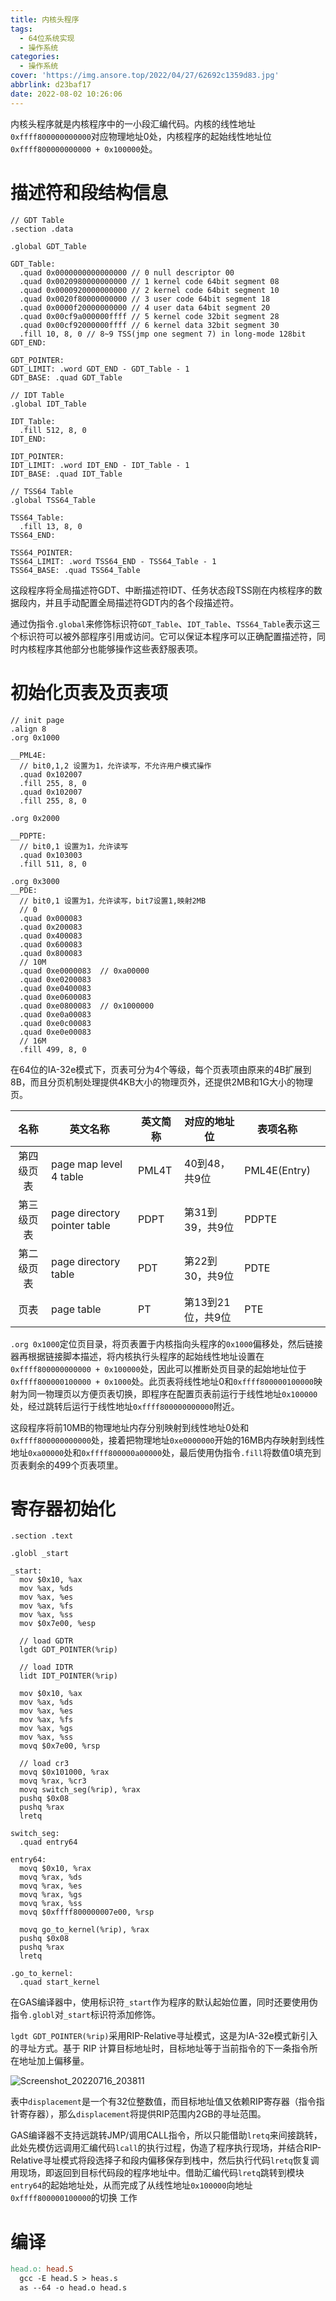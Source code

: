 ```yaml
---
title: 内核头程序
tags:
  - 64位系统实现
  - 操作系统
categories:
  - 操作系统
cover: 'https://img.ansore.top/2022/04/27/62692c1359d83.jpg'
abbrlink: d23baf17
date: 2022-08-02 10:26:06
---
```


内核头程序就是内核程序中的一小段汇编代码。内核的线性地址`0xffff800000000000`对应物理地址0处，内核程序的起始线性地址位 `0xffff800000000000 + 0x100000`处。

# 描述符和段结构信息

```assembly
// GDT Table
.section .data

.global GDT_Table

GDT_Table:
  .quad 0x0000000000000000 // 0 null descriptor 00
  .quad 0x0020980000000000 // 1 kernel code 64bit segment 08
  .quad 0x0000920000000000 // 2 kernel code 64bit segment 10
  .quad 0x0020f80000000000 // 3 user code 64bit segment 18
  .quad 0x0000f20000000000 // 4 user data 64bit segment 20
  .quad 0x00cf9a000000ffff // 5 kernel code 32bit segment 28
  .quad 0x00cf92000000ffff // 6 kernel data 32bit segment 30
  .fill 10, 8, 0 // 8~9 TSS(jmp one segment 7) in long-mode 128bit
GDT_END:

GDT_POINTER:
GDT_LIMIT: .word GDT_END - GDT_Table - 1
GDT_BASE: .quad GDT_Table

// IDT Table
.global IDT_Table

IDT_Table:
  .fill 512, 8, 0
IDT_END:

IDT_POINTER:
IDT_LIMIT: .word IDT_END - IDT_Table - 1
IDT_BASE: .quad IDT_Table

// TSS64 Table
.global TSS64_Table

TSS64_Table:
  .fill 13, 8, 0
TSS64_END:

TSS64_POINTER:
TSS64_LIMIT: .word TSS64_END - TSS64_Table - 1
TSS64_BASE: .quad TSS64_Table
```

这段程序将全局描述符GDT、中断描述符IDT、任务状态段TSS刚在内核程序的数据段内，并且手动配置全局描述符GDT内的各个段描述符。

通过伪指令`.global`来修饰标识符`GDT_Table`、`IDT_Table`、`TSS64_Table`表示这三个标识符可以被外部程序引用或访问。它可以保证本程序可以正确配置描述符，同时内核程序其他部分也能够操作这些表舒服表项。

# 初始化页表及页表项

```assembly
// init page
.align 8
.org 0x1000

__PML4E:
  // bit0,1,2 设置为1，允许读写，不允许用户模式操作
  .quad 0x102007
  .fill 255, 8, 0
  .quad 0x102007
  .fill 255, 8, 0

.org 0x2000

__PDPTE:
  // bit0,1 设置为1，允许读写
  .quad 0x103003
  .fill 511, 8, 0

.org 0x3000
__PDE:
  // bit0,1 设置为1，允许读写，bit7设置1,映射2MB
  // 0
  .quad 0x000083
  .quad 0x200083
  .quad 0x400083
  .quad 0x600083
  .quad 0x800083
  // 10M
  .quad 0xe0000083  // 0xa00000
  .quad 0xe0200083
  .quad 0xe0400083
  .quad 0xe0600083
  .quad 0xe0800083  // 0x1000000
  .quad 0xe0a00083
  .quad 0xe0c00083
  .quad 0xe0e00083
  // 16M
  .fill 499, 8, 0
```

在64位的IA-32e模式下，页表可分为4个等级，每个页表项由原来的4B扩展到8B，而且分页机制处理提供4KB大小的物理页外，还提供2MB和1G大小的物理页。

|    名称    | 英文名称                     | 英文简称 | 对应的地址位      | 表项名称     |      |
| :--------: | ---------------------------- | -------- | ----------------- | ------------ | ---- |
| 第四级页表 | page map level 4 table       | PML4T    | 40到48，共9位     | PML4E(Entry) |      |
| 第三级页表 | page directory pointer table | PDPT     | 第31到39，共9位   | PDPTE        |      |
| 第二级页表 | page directory table         | PDT      | 第22到30，共9位   | PDTE         |      |
|    页表    | page table                   | PT       | 第13到21位，共9位 | PTE          |      |

`.org 0x1000`定位页目录，将页表置于内核指向头程序的`0x1000`偏移处，然后链接器再根据链接脚本描述，将内核执行头程序的起始线性地址设置在`0xffff800000000000 + 0x100000`处，因此可以推断处页目录的起始地址位于`0xffff800000100000 + 0x1000`处。此页表将线性地址0和`0xffff800000100000`映射为同一物理页以方便页表切换，即程序在配置页表前运行于线性地址`0x100000`处，经过跳转后运行于线性地址`0xffff800000000000`附近。

这段程序将前10MB的物理地址内存分别映射到线性地址0处和`0xffff800000000000`处，接着把物理地址`0xe0000000`开始的16MB内存映射到线性地址`0xa00000`处和`0xffff800000a00000`处，最后使用伪指令`.fill`将数值0填充到页表剩余的499个页表项里。

# 寄存器初始化

```assembly
.section .text

.globl _start

_start:
  mov $0x10, %ax
  mov %ax, %ds
  mov %ax, %es
  mov %ax, %fs
  mov %ax, %ss
  mov $0x7e00, %esp

  // load GDTR
  lgdt GDT_POINTER(%rip)

  // load IDTR
  lidt IDT_POINTER(%rip)

  mov $0x10, %ax
  mov %ax, %ds
  mov %ax, %es
  mov %ax, %fs
  mov %ax, %gs
  mov %ax, %ss
  movq $0x7e00, %rsp

  // load cr3
  movq $0x101000, %rax
  movq %rax, %cr3
  movq switch_seg(%rip), %rax
  pushq $0x08
  pushq %rax
  lretq

switch_seg:
  .quad entry64

entry64:
  movq $0x10, %rax
  movq %rax, %ds
  movq %rax, %es
  movq %rax, %gs
  movq %rax, %ss
  movq $0xffff800000007e00, %rsp

  movq go_to_kernel(%rip), %rax
  pushq $0x08
  pushq %rax
  lretq

.go_to_kernel:
  .quad start_kernel
```

在GAS编译器中，使用标识符`_start`作为程序的默认起始位置，同时还要使用伪指令`.globl`对`_start`标识符添加修饰。

`lgdt GDT_POINTER(%rip)`采用RIP-Relative寻址模式，这是为IA-32e模式新引入的寻址方式。基于 RIP 计算目标地址时，目标地址等于当前指令的下一条指令所在地址加上偏移量。

![Screenshot_20220716_203811](https://img.ansore.top/2022/07/16/5473400f66b5ca64f25fda9b2ab05552.png)

表中`displacement`是一个有32位整数值，而目标地址值又依赖RIP寄存器（指令指针寄存器），那么`displacement`将提供RIP范围内2GB的寻址范围。

GAS编译器不支持远跳转JMP/调用CALL指令，所以只能借助`lretq`来间接跳转，此处先模仿远调用汇编代码`lcall`的执行过程，伪造了程序执行现场，并结合RIP-Relative寻址模式将段选择子和段内偏移保存到栈中，然后执行代码`lretq`恢复调用现场，即返回到目标代码段的程序地址中。借助汇编代码`lretq`跳转到模块`entry64`的起始地址处，从而完成了从线性地址`0x100000`向地址`0xffff800000100000`的切换 工作

# 编译

```makefile
head.o: head.S
  gcc -E head.S > heas.s
  as --64 -o head.o head.s
```

